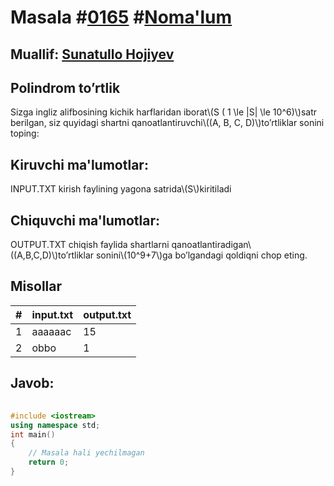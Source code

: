 
<h1>Masala #<a href="https://robocontest.uz/tasks/0165">0165</a> #<a href="https://robocontest.uz/tasks?category=1">Noma'lum</a></h1>
<h2> Muallif: <a href="https://robocontest.uz/profile/sunnat">Sunatullo Hojiyev</a></h2>
<h2>Polindrom to’rtlik</h2>
<p>Sizga ingliz alifbosining kichik harflaridan iborat\(S ( 1 \le |S| \le  10^6)\)satr berilgan, siz quyidagi shartni qanoatlantiruvchi\((A, B, C, D)\)to’rtliklar sonini toping:</p>
<h2>Kiruvchi ma'lumotlar:</h2>
<p>INPUT.TXT kirish faylining yagona satrida\(S\)kiritiladi</p>
<h2>Chiquvchi ma'lumotlar:</h2>
<p>OUTPUT.TXT chiqish faylida shartlarni qanoatlantiradigan\((A,B,C,D)\)to’rtliklar sonini\(10^9+7\)ga bo’lgandagi qoldiqni chop eting.</p>
<h2>Misollar</h2>
<table>
    <thead>
        <tr>
            <th>#</th>
            <th>input.txt</th>
            <th>output.txt</th>
        </tr>
    </thead>
    <tbody>
            <tr>
                <td>1</td>
                <td>aaaaaac</td>
                <td>15</td>
            </tr>
            <tr>
                <td>2</td>
                <td>obbo</td>
                <td>1</td>
            </tr>
    </tbody>
    </table>
    
<h2>Javob:</h2>

######
```cpp
#include <iostream>
using namespace std;
int main()
{
    // Masala hali yechilmagan
    return 0;
}
```
